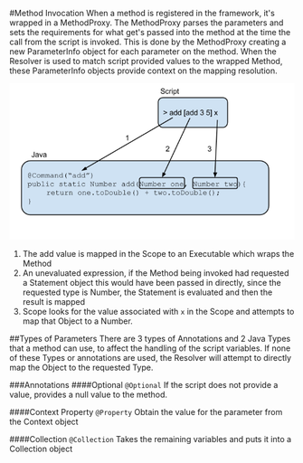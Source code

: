 #Method Invocation
When a method is registered in the framework, it's wrapped in a MethodProxy. The MethodProxy parses the parameters and sets the requirements for what get's passed into the method at the time the call from the script is invoked. This is done by the MethodProxy creating a new ParameterInfo object for each parameter on the method. When the Resolver is used to match script provided values to the wrapped Method, these ParameterInfo objects provide context on the mapping resolution.

![example screen](images/methodinvoke.png?raw=true)

1. The add value is mapped in the Scope to an Executable which wraps the Method
2. An unevaluated expression, if the Method being invoked had requested a Statement object this would have been passed in directly, since the requested type is Number, the Statement is evaluated and then the result is mapped
3. Scope looks for the value associated with `x` in the Scope and attempts to map that Object to a Number.

##Types of Parameters
There are 3 types of Annotations and 2 Java Types that a method can use, to affect the handling of the script variables. If none of these Types or annotations are used, the Resolver will attempt to directly map the Object to the requested Type.

###Annotations
####Optional
`@Optional` If the script does not provide a value, provides a null value to the method.

####Context Property
`@Property` Obtain the value for the parameter from the Context object

####Collection
`@Collection` Takes the remaining variables and puts it into a Collection object


<more>

